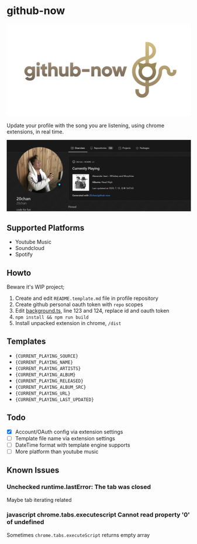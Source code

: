 # github-now

![banner](/banner.png)

Update your profile with the song you are listening, using chrome extensions, in real time.

![preview](/preview.png)

## Supported Platforms

- Youtube Music
- Soundcloud
- Spotify

## Howto

Beware it's WIP project;

1. Create and edit `README.template.md` file in profile repository
2. Create github personal oauth token with `repo` scopes
3. Edit [background.ts](/src/background/background.ts), line 123 and 124, replace id and oauth token
4. `npm install && npm run build`
5. Install unpacked extension in chrome, `/dist`

## Templates

- `{CURRENT_PLAYING_SOURCE}`
- `{CURRENT_PLAYING_NAME}`
- `{CURRENT_PLAYING_ARTISTS}`
- `{CURRENT_PLAYING_ALBUM}`
- `{CURRENT_PLAYING_RELEASED}`
- `{CURRENT_PLAYING_ALBUM_SRC}`
- `{CURRENT_PLAYING_URL}`
- `{CURRENT_PLAYING_LAST_UPDATED}`

## Todo

- [x] Account/OAuth config via extension settings
- [ ] Template file name via extension settings
- [ ] DateTime format with template engine supports
- [ ] More platform than youtube music

## Known Issues

### Unchecked runtime.lastError: The tab was closed

Maybe tab iterating related

### javascript chrome.tabs.executescript Cannot read property '0' of undefined

Sometimes `chrome.tabs.executeScript` returns empty array
